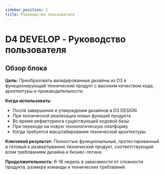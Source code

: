 ```yaml
---
sidebar_position: 2
title: Руководство пользователя
---
```


# D4 DEVELOP - Руководство пользователя

## Обзор блока

**Цель:** Преобразовать валидированные дизайны из D3 в функционирующий технический продукт с высоким качеством кода, архитектуры и производительности.

**Когда использовать:**
- После завершения и утверждения дизайнов в D3 DESIGN
- При технической реализации новых функций продукта
- Во время рефакторинга существующей кодовой базы
- При переходе на новую технологическую платформу
- Когда требуется масштабирование технической архитектуры

**Ключевой результат:** Полностью функциональный, протестированный и готовый к развертыванию технический продукт, соответствующий всем требованиям дизайна и бизнес-логики.

**Продолжительность:** 6-16 недель в зависимости от сложности продукта, размера команды и технических требований. 
